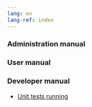 ```yaml
---
lang: en
lang-ref: index
---
```


### Administration manual

### User manual

### Developer manual

- [Unit tests running](/en/testing/unit-tests)
